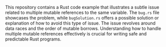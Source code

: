 This repository contains a Rust code example that illustrates a subtle issue related to multiple mutable references to the same variable.  The `bug.rs` file showcases the problem, while `bugSolution.rs` offers a possible solution or explanation of how to avoid this type of issue.  The issue revolves around data races and the order of mutable borrows.  Understanding how to handle multiple mutable references effectively is crucial for writing safe and predictable Rust programs.